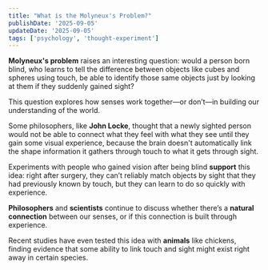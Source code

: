 ```yaml
---
title: "What is the Molyneux's Problem?"
publishDate: '2025-09-05'
updateDate: '2025-09-05'
tags: ['psychology', 'thought-experiment']
---
```


**Molyneux's problem** raises an interesting question: would a person born blind, who learns to tell the difference between objects like cubes and spheres using touch, be able to identify those same objects just by looking at them if they suddenly gained sight?

This question explores how senses work together—or don’t—in building our understanding of the world.

Some philosophers, like **John Locke**, thought that a newly sighted person would not be able to connect what they feel with what they see until they gain some visual experience, because the brain doesn't automatically link the shape information it gathers through touch to what it gets through sight.

Experiments with people who gained vision after being blind **support** this idea: right after surgery, they can’t reliably match objects by sight that they had previously known by touch, but they can learn to do so quickly with experience.

**Philosophers** and **scientists** continue to discuss whether there’s a **natural connection** between our senses, or if this connection is built through experience.

Recent studies have even tested this idea with **animals** like chickens, finding evidence that some ability to link touch and sight might exist right away in certain species.
